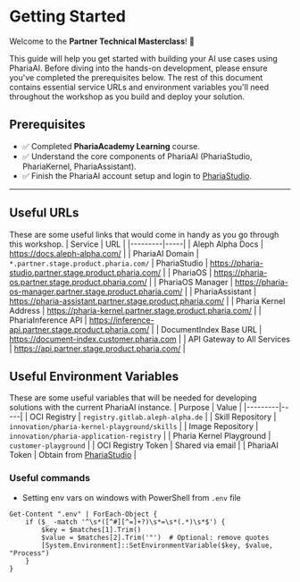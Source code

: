 # Getting Started

Welcome to the **Partner Technical Masterclass**! 🎉

This guide will help you get started with building your AI use cases using PhariaAI. Before diving into the hands-on development, please ensure you've completed the prerequisites below. The rest of this document contains essential service URLs and environment variables you'll need throughout the workshop as you build and deploy your solution.

## Prerequisites

- ✅ Completed **PhariaAcademy Learning** course.  
- ✅ Understand the core components of PhariaAI (PhariaStudio, PhariaKernel, PhariaAssistant).  
- ✅ Finish the PhariaAI account setup and login to [PhariaStudio](https://pharia-studio.partner.stage.product.pharia.com/).

_____

## Useful URLs
These are some useful links that would come in handy as you go through this workshop.
| Service | URL |
|---------|-----|
| Aleph Alpha Docs | https://docs.aleph-alpha.com/ |
| PhariaAI Domain | `*.partner.stage.product.pharia.com/`
| PhariaStudio | https://pharia-studio.partner.stage.product.pharia.com/ |
| PhariaOS | https://pharia-os.partner.stage.product.pharia.com/ |
| PhariaOS Manager | https://pharia-os-manager.partner.stage.product.pharia.com/ |
| PhariaAssistant | https://pharia-assistant.partner.stage.product.pharia.com/ |
| Pharia Kernel Address | https://pharia-kernel.partner.stage.product.pharia.com/ |
| PhariaInference API | https://inference-api.partner.stage.product.pharia.com/ |
| DocumentIndex Base URL | https://document-index.customer.pharia.com |
| API Gateway to All Services | https://api.partner.stage.product.pharia.com/ |


## Useful Environment Variables
These are some useful variables that will be needed for developing solutions with the current PhariaAI instance.
| Purpose | Value |
|---------|-----|
| OCI Registry | `registry.gitlab.aleph-alpha.de` |
| Skill Repository | `innovation/pharia-kernel-playground/skills` |
| Image Repository | `innovation/pharia-application-registry` |
| Pharia Kernel Playground | `customer-playground` |
| OCI Registry Token | Shared via email |
| PhariaAI Token | Obtain from [PhariaStudio](https://pharia-studio.partner.stage.product.pharia.com/) |

### Useful commands
- Setting env vars on windows with PowerShell from `.env` file
```
Get-Content ".env" | ForEach-Object {
    if ($_ -match '^\s*([^#][^=]+?)\s*=\s*(.*)\s*$') {
        $key = $matches[1].Trim()
        $value = $matches[2].Trim('"')  # Optional: remove quotes
        [System.Environment]::SetEnvironmentVariable($key, $value, "Process")
    }
}
```